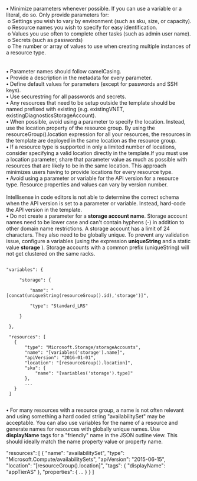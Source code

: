 
<b>•</b> Minimize parameters whenever possible. If you can use a variable or a literal, do so. Only provide parameters for:<br/>
  &nbsp;o	Settings you wish to vary by environment (such as sku, size, or capacity).<br/>
  &nbsp;o	Resource names you wish to specify for easy identification.<br/>
  &nbsp;o	Values you use often to complete other tasks (such as admin user name).<br/>
  &nbsp;o	Secrets (such as passwords)<br/>
  &nbsp;o	The number or array of values to use when creating multiple instances of a resource type.<br/><br/><br/>
<b>•</b> Parameter names should follow camelCasing.<br/>
<b>•</b>	Provide a description in the metadata for every parameter.<br/>
<b>•</b>	Define default values for parameters (except for passwords and SSH keys).<br/> 
<b>•</b>	Use securestring for all passwords and secrets.<br/>
<b>•</b>	Any resources that need to be setup outside the template should be named prefixed with existing (e.g. existingVNET,
existingDiagnosticsStorageAccount).<br/>
<b>•</b>	When possible, avoid using a parameter to specify the location. Instead, use the location property of the resource group. By using the resourceGroup().location expression for all your resources, the resources in the template are deployed in the same location as the resource group.<br/>
<b>•</b>	If a resource type is supported in only a limited number of locations, consider specifying a valid location directly in the template.If you must use a location parameter, share that parameter value as much as possible with resources that are likely to be in the same 
location. This approach minimizes users having to provide locations for every resource type.<br/>
<b>•</b>	Avoid using a parameter or variable for the API version for a resource type. Resource properties and values can vary by version number.<br/><br/>
Intellisense in code editors is not able to determine the correct schema when the API version is set to a parameter or variable. Instead, hard-code the API version in the template.<br/>
<b>•</b> Do not create a parameter for a <b>storage account name</b>. Storage account names need to be lower case and can't contain hyphens (-) in addition to other domain name restrictions. A storage account has a limit of 24 characters. They also need to be globally unique. To prevent any validation issue, configure a variables (using the expression <b>uniqueString</b> and a static value <b>storage</b> ). Storage accounts with a common prefix (uniqueString) will not get clustered on the same racks.<br/>

<code>
"variables": {<br>
     "storage": {<br>
         "name": "[concat(uniqueString(resourceGroup().id),'storage')]",<br>
         "type": "Standard_LRS"<br>
     }<br>
 },<br>
 "resources": [
   {
       "type": "Microsoft.Storage/storageAccounts",
       "name": "[variables('storage').name]",
       "apiVersion": "2016-01-01",
       "location": "[resourceGroup().location]",
       "sku": {
           "name": "[variables('storage').type]"
       },
       ...
   }
 ]
 
 </code>
 <br/>
 <b>•</b> For many resources with a resource group, a name is not often relevant and using something a hard coded string "availabilitySet" may be acceptable. You can also use variables for the name of a resource and generate names for resources with globally unique names. Use <b>displayName</b> tags for a "friendly" name in the JSON outline view. This should ideally match the name property value or property name.<br/>
<p>
"resources": [
 {
   "name": "availabilitySet",
   "type": "Microsoft.Compute/availabilitySets",
   "apiVersion": "2015-06-15",
   "location": "[resourceGroup().location]",
   "tags": { "displayName": "appTierAS" },
   "properties": {
      ...
   }
}
]
</p>



